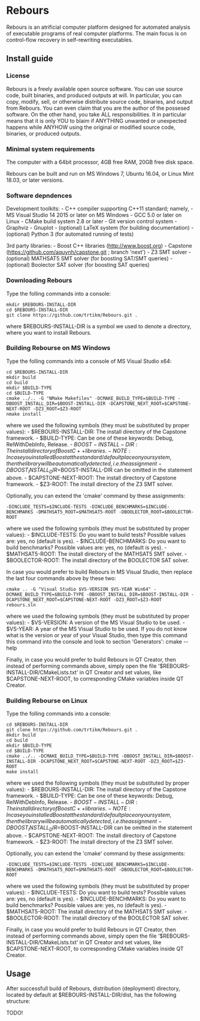 # Rebours

Rebours is an atrificial computer platform designed for automated analysis
of executable programs of real computer platforms. The main focus is on
control-flow recovery in self-rewriting executables.

## Install guide

### License

Rebours is a freely available open source software. You can use source code,
built binaries, and produced outputs at will. In particular, you can copy,
modify, sell, or otherwise distribute source code, binaries, and output from
Rebours. You can even claim that you are the author of the possesed software.
On the other hand, you take ALL responsibilities. It in particular means that
it is only YOU to blaim if ANYTHING unwanted or unexpected happens while ANYHOW
using the original or modified source code, binaries, or produced outputs.

### Minimal system requirements 

The computer with a 64bit processor, 4GB free RAM, 20GB free disk space. 

Rebours can be built and run on MS Windows 7, Ubuntu 16.04, or Linux Mint
18.03, or later versions.

### Software depndences

Development toolkits:
    - C++ compiler supporting C++11 standard; namely,
        - MS Visual Studio 14 2015 or later on MS Windows
        - GCC 5.0 or later on Linux
    - CMake build system 2.8 or later
    - Git version control system
    - Graphviz
    - Gnuplot
    - (optional) LaTeX system (for building documentation)
    - (optional) Python 3 (for automated running of tests)

3rd party libraries:
    - Boost C++ libraries (http://www.boost.org)
    - Capstone (https://github.com/aquynh/capstone.git ; branch 'next')
    - Z3 SMT solver
    - (optional) MATHSAT5 SMT solver (for boosting SAT/SMT queries)
    - (optional) Boolector SAT solver (for boosting SAT queries)

### Downloading Rebours

Type the folling commands into a console: 

    mkdir $REBOURS-INSTALL-DIR
    cd $REBOURS-INSTALL-DIR
    git clone https://github.com/trtikm/Rebours.git .

where $REBOURS-INSTALL-DIR is a symbol we used to denote a directory, where
you want to install Rebours.

### Building Rebourse on MS Windows

Type the folling commands into a console of MS Visual Studio x64: 

    cd $REBOURS-INSTALL-DIR
    mkdir build
    cd build
    mkdir $BUILD-TYPE
    cd $BUILD-TYPE
    cmake ../.. -G "NMake Makefiles" -DCMAKE_BUILD_TYPE=$BUILD-TYPE -DBOOST_INSTALL_DIR=$BOOST-INSTALL-DIR -DCAPSTONE_NEXT_ROOT=$CAPSTONE-NEXT-ROOT -DZ3_ROOT=$Z3-ROOT
    nmake install

where we used the following symbols (they must be  substituted by proper values):
    - $REBOURS-INSTALL-DIR: The install directory of the Capstone framework.
    - $BUILD-TYPE: Can be one of these keywords: Debug, RelWithDebInfo, Release.
    - $BOOST-INSTALL-DIR: The install directory of Boost C++ libraries.
        - NOTE: In case you installed Boost at the standard/default place on your
                system, then the library will be automatically detected, i.e. the
                assignment -DBOOST_INSTALL_DIR=$BOOST-INSTALL-DIR can be omitted
                in the statement above.
    - $CAPSTONE-NEXT-ROOT: The install directory of Capstone framework.
    - $Z3-ROOT: The install directory of the Z3 SMT solver.

Optionally, you can extend the 'cmake' command by these assignments:

    -DINCLUDE_TESTS=$INCLUDE-TESTS -DINCLUDE_BENCHMARKS=$INCLUDE-BENCHMARKS -DMATHSAT5_ROOT=$MATHSAT5-ROOT -DBOOLECTOR_ROOT=$BOOLECTOR-ROOT 
    
where we used the following symbols (they must be  substituted by proper values):
    - $INCLUDE-TESTS: Do you want to build tests? Possible values are: yes, no (default is yes).
    - $INCLUDE-BENCHMARKS: Do you want to build benchmarks? Possible values are: yes, no (default is yes).
    - $MATHSAT5-ROOT:  The install directory of the MATHSAT5 SMT solver.
    - $BOOLECTOR-ROOT: The install directory of the BOOLECTOR SAT solver.

In case you would prefer to build Rebours in MS Visual Studio, then replace
the last four commands above by these two:

    cmake .. -G "Visual Studio $VS-VERSION $VS-YEAR Win64" -DCMAKE_BUILD_TYPE=$BUILD-TYPE -DBOOST_INSTALL_DIR=$BOOST-INSTALL-DIR -DCAPSTONE_NEXT_ROOT=$CAPSTONE-NEXT-ROOT -DZ3_ROOT=$Z3-ROOT
    rebours.sln

where we used the following symbols (they must be  substituted by proper values):
    - $VS-VERSION: A version of the MS Visual Studio to be used.
    - $VS-YEAR: A year of the MS Visual Studio to be used.
If you do not know what is the version or year of your Visual Studio, then type
this command this command into the console and look to section 'Generators':
    cmake --help

Finally, in case you would prefer to build Rebours in QT Creator, then instead of performing
commands above, simply open the file '$REBOURS-INSTALL-DIR/CMakeLists.txt' in QT Creator and
set values, like $CAPSTONE-NEXT-ROOT, to corresponding CMake variables inside QT Creator.

### Building Rebourse on Linux

Type the folling commands into a console: 

    cd $REBOURS-INSTALL-DIR
    git clone https://github.com/trtikm/Rebours.git .
    mkdir build
    cd build
    mkdir $BUILD-TYPE
    cd $BUILD-TYPE
    cmake ../.. -DCMAKE_BUILD_TYPE=$BUILD-TYPE -DBOOST_INSTALL_DIR=$BOOST-INSTALL-DIR -DCAPSTONE_NEXT_ROOT=$CAPSTONE-NEXT-ROOT -DZ3_ROOT=$Z3-ROOT
    make install

where we used the following symbols (they must be  substituted by proper values):
    - $REBOURS-INSTALL-DIR: The install directory of the Capstone framework.
    - $BUILD-TYPE: Can be one of these keywords: Debug, RelWithDebInfo, Release.
    - $BOOST-INSTALL-DIR: The install directory of Boost C++ libraries.
        - NOTE: In case you installed Boost at the standard/default place on your
                system, then the library will be automatically detected, i.e. the
                assignment -DBOOST_INSTALL_DIR=$BOOST-INSTALL-DIR can be omitted
                in the statement above.
    - $CAPSTONE-NEXT-ROOT: The install directory of Capstone framework.
    - $Z3-ROOT: The install directory of the Z3 SMT solver.

Optionally, you can extend the 'cmake' command by these assignments:

    -DINCLUDE_TESTS=$INCLUDE-TESTS -DINCLUDE_BENCHMARKS=$INCLUDE-BENCHMARKS -DMATHSAT5_ROOT=$MATHSAT5-ROOT -DBOOLECTOR_ROOT=$BOOLECTOR-ROOT 
    
where we used the following symbols (they must be  substituted by proper values):
    - $INCLUDE-TESTS: Do you want to build tests? Possible values are: yes, no (default is yes).
    - $INCLUDE-BENCHMARKS: Do you want to build benchmarks? Possible values are: yes, no (default is yes).
    - $MATHSAT5-ROOT:  The install directory of the MATHSAT5 SMT solver.
    - $BOOLECTOR-ROOT: The install directory of the BOOLECTOR SAT solver.

Finally, in case you would prefer to build Rebours in QT Creator, then instead of performing
commands above, simply open the file '$REBOURS-INSTALL-DIR/CMakeLists.txt' in QT Creator and
set values, like $CAPSTONE-NEXT-ROOT, to corresponding CMake variables inside QT Creator.


## Usage

After successfull build of Rebours, distribution (deployment) directory, located by default at
$REBOURS-INSTALL-DIR/dist, has the following structure:

TODO!
